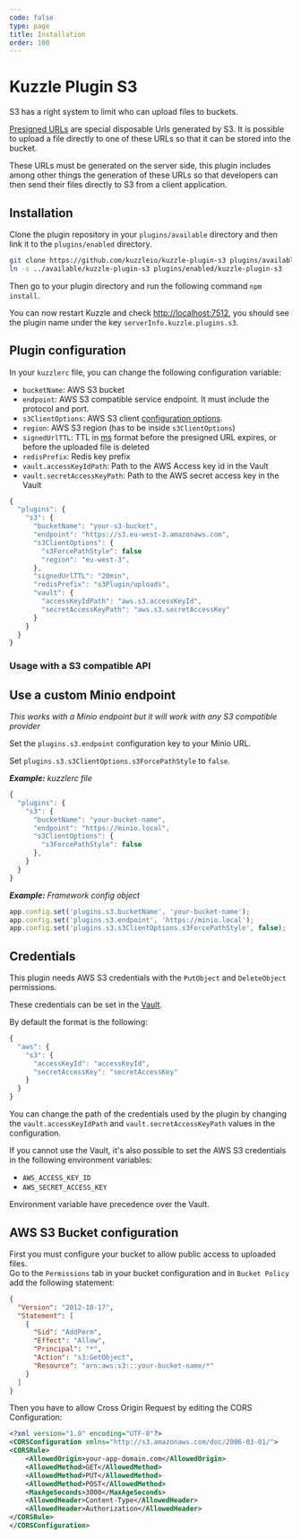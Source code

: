 ```yaml
---
code: false
type: page
title: Installation
order: 100
---
```


# Kuzzle Plugin S3

S3 has a right system to limit who can upload files to buckets.

[Presigned URLs](https://docs.aws.amazon.com/AmazonS3/latest/dev/PresignedUrlUploadObject.html) are special disposable Urls generated by S3. It is possible to upload a file directly to one of these URLs so that it can be stored into the bucket.

These URLs must be generated on the server side, this plugin includes among other things the generation of these URLs so that developers can then send their files directly to S3 from a client application.

## Installation

Clone the plugin repository in your `plugins/available` directory and then link it to the `plugins/enabled` directory.

```bash
git clone https://github.com/kuzzleio/kuzzle-plugin-s3 plugins/available/kuzzle-plugin-s3
ln -s ../available/kuzzle-plugin-s3 plugins/enabled/kuzzle-plugin-s3
```

Then go to your plugin directory and run the following command `npm install`.

You can now restart Kuzzle and check [http://localhost:7512](http://localhost:7512), you should see the plugin name under the key `serverInfo.kuzzle.plugins.s3`.

## Plugin configuration

In your `kuzzlerc` file, you can change the following configuration variable:

  - `bucketName`: AWS S3 bucket
  - `endpoint`: AWS S3 compatible service endpoint. It must include the protocol and port.
  - `s3ClientOptions`: AWS S3 client [configuration options](https://docs.aws.amazon.com/AWSJavaScriptSDK/latest/AWS/S3.html#constructor-property).
  - `region`: AWS S3 region (has to be inside `s3ClientOptions`)
  - `signedUrlTTL`: TTL in [ms](https://www.npmjs.com/package/ms) format before the presigned URL expires, or before the uploaded file is deleted
  - `redisPrefix`: Redis key prefix
  - `vault.accessKeyIdPath`: Path to the AWS Access key id in the Vault
  - `vault.secretAccessKeyPath`: Path to the AWS secret access key in the Vault

```js
{
  "plugins": {
    "s3": {
      "bucketName": "your-s3-bucket",
      "endpoint": "https://s3.eu-west-3.amazonaws.com",
      "s3ClientOptions": {
        "s3ForcePathStyle": false
        "region": "eu-west-3",
      },      
      "signedUrlTTL": "20min",
      "redisPrefix": "s3Plugin/uploads",
      "vault": {
        "accessKeyIdPath": "aws.s3.accessKeyId",
        "secretAccessKeyPath": "aws.s3.secretAccessKey"
      }
    }
  }
}
```

### Usage with a S3 compatible API

## Use a custom Minio endpoint

_This works with a Minio endpoint but it will work with any S3 compatible provider_

Set the `plugins.s3.endpoint` configuration key to your Minio URL.

Set `plugins.s3.s3ClientOptions.s3ForcePathStyle` to `false`.

_**Example:** kuzzlerc file_

```js
{
  "plugins": {
    "s3": {
      "bucketName": "your-bucket-name",
      "endpoint": "https://minio.local",
      "s3ClientOptions": {
        "s3ForcePathStyle": false
      },      
    }
  }
}
```

_**Example:** Framework config object_

```js
app.config.set('plugins.s3.bucketName', 'your-bucket-name');
app.config.set('plugins.s3.endpoint', 'https://minio.local');
app.config.set('plugins.s3.s3ClientOptions.s3ForcePathStyle', false);
```

## Credentials

This plugin needs AWS S3 credentials with the `PutObject` and `DeleteObject` permissions.  
 
These credentials can be set in the [Vault](/core/1/guides/essentials/secrets-vault).  

By default the format is the following:
```js
{
  "aws": {
    "s3": {
      "accessKeyId": "accessKeyId",
      "secretAccessKey": "secretAccessKey"
    }
  }
}
```

You can change the path of the credentials used by the plugin by changing the `vault.accessKeyIdPath` and `vault.secretAccessKeyPath` values in the configuration.  

If you cannot use the Vault, it's also possible to set the AWS S3 credentials in the following environment variables:
  - `AWS_ACCESS_KEY_ID`
  - `AWS_SECRET_ACCESS_KEY`

Environment variable have precedence over the Vault.

## AWS S3 Bucket configuration

First you must configure your bucket to allow public access to uploaded files.  
Go to the `Permissions` tab in your bucket configuration and in `Bucket Policy` add the following statement:

```json
{
  "Version": "2012-10-17",
  "Statement": [
    {
      "Sid": "AddPerm",
      "Effect": "Allow",
      "Principal": "*",
      "Action": "s3:GetObject",
      "Resource": "arn:aws:s3:::your-bucket-name/*"
    }
  ]
}
```

Then you have to allow Cross Origin Request by editing the CORS Configuration:

```xml
<?xml version="1.0" encoding="UTF-8"?>
<CORSConfiguration xmlns="http://s3.amazonaws.com/doc/2006-03-01/">
<CORSRule>
    <AllowedOrigin>your-app-domain.com</AllowedOrigin>
    <AllowedMethod>GET</AllowedMethod>
    <AllowedMethod>PUT</AllowedMethod>
    <AllowedMethod>POST</AllowedMethod>
    <MaxAgeSeconds>3000</MaxAgeSeconds>
    <AllowedHeader>Content-Type</AllowedHeader>
    <AllowedHeader>Authorization</AllowedHeader>
</CORSRule>
</CORSConfiguration>
```

